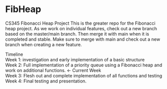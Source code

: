 # FibHeap
CS345 Fibonacci Heap Project
This is the greater repo for the Fibonacci heap project. As we work on individual features, check out a new branch based on the master/main branch. Then merge it with main when it is completed and stable.
Make sure to merge with main and check out a new branch when creating a new feature. 

Timeline  
Week 1: investigation and early implementation of a basic structure  
Week 2: Full implementation of a priority queue using a Fibonacci heap and work on additional functions.  <- Current Week  
Week 3: Flesh out and complete implementation of all functions and testing     
Week 4: Final testing and presentation.  
